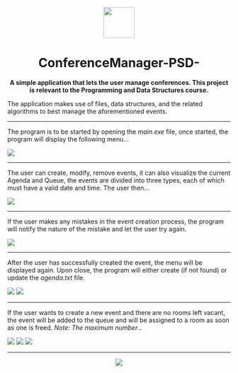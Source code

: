 <p align="center">
  <img src="images/unisa.png" height="70" width="70">
</p>

<h1 align="center">ConferenceManager-PSD-</h1>

<p align="center">
  <strong>A simple application that lets the user manage conferences. This project is relevant to the Programming and Data Structures course.</strong>
</p>

<p>The application makes use of files, data structures, and the related algorithms to best manage the aforementioned events.</p>

<hr>

<p>The program is to be started by opening the <i>main.exe</i> file, once started, the program will display the following menu...</p>
<img src="images/menu.png">

<hr>

<p>The user can create, modify, remove events, it can also visualize the current Agenda and Queue, the events are divided into three types, each of which must have a valid date and time. The user then...</p>
<img src="images/eventCreation.png">

<hr>

<p>If the user makes any mistakes in the event creation process, the program will notify the nature of the mistake and let the user try again.</p>
<img src="images/errorEvidence.png">

<hr>

<p>After the user has successfully created the event, the menu will be displayed again. Upon close, the program will either create (if not found) or update the <i>agenda.txt</i> file.</p>
<img src="images/fullAgenda.png">
<img src="images/fullAgendaOutput.png">

<hr>

<p>If the user wants to create a new event and there are no rooms left vacant, the event will be added to the queue and will be assigned to a room as soon as one is freed. <i>Note: The maximum number...</i></p>
<img src="images/noFreeRooms.png">
<img src="images/QueueOutput.png">
<img src="images/AgendaAndQueue.png">

<hr>
<p align="center">
  <img src="https://github-readme-stats.vercel.app/api/top-langs/?username=Lucas5N&layout=compact">
</p>

